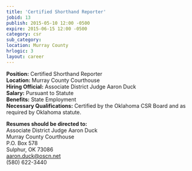 ```yaml
---
title: 'Certified Shorthand Reporter'
jobid: 13
publish: 2015-05-10 12:00 -0500
expire: 2015-06-15 12:00 -0500
category: csr
sub_category: 
location: Murray County
hrlogic: 3
layout: career
---
```

<p><strong>Position:</strong> Certified Shorthand Reporter<br>
<strong>Location:</strong> Murray County Courthouse<br>
<strong>Hiring Official:</strong> Associate District Judge Aaron Duck<br>
<strong>Salary:</strong> Pursuant to Statute<br>
<strong>Benefits:</strong> State Employment<br>
<strong>Necessary Qualifications:</strong> Certified by the Oklahoma CSR Board
and as required by Oklahoma statute.  
</p>
<p><strong>Resumes should be directed to:</strong><br>
Associate District Judge Aaron Duck<br>
Murray County Courthouse<br>
P.O. Box 578<br>
Sulphur, OK 73086<br>
<a href="mailto:aaron.duck@oscn.net" target="_blank">aaron.duck@oscn.net</a><br>
(580) 622-3440</p>